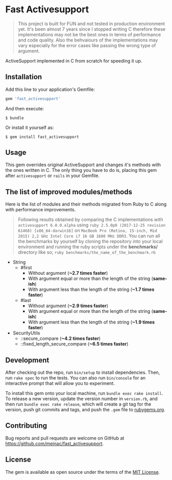 # Fast Activesupport

> This project is built for FUN and not tested in production environment yet. It's been almost 7 years since I stopped writing C therefore these implementations may not be the best ones in terms of performance and code quality. Also the behvaiours of the implementations may vary especially for the error cases like passing the wrong type of argument.

ActiveSupport implemented in C from scratch for speeding it up.

## Installation

Add this line to your application's Gemfile:

```ruby
gem 'fast_activesupport'
```

And then execute:

    $ bundle

Or install it yourself as:

    $ gem install fast_activesupport

## Usage

This gem overrides original ActiveSupport and changes it's methods with the ones written in C. The only thing you have to do is, placing this gem after `activesupport` or `rails` in your Gemfile.

## The list of improved modules/methods

Here is the list of modules and their methods migrated from Ruby to C along with performance improvements.

> Following results obtained by comparing the C implementations with `activesupport 6.0.0.alpha` using `ruby 2.5.0p0 (2017-12-25 revision 61468) [x86_64-darwin16]` on `MacBook Pro (Retina, 15-inch, Mid 2015) 2,2 GHz Intel Core i7 16 GB 1600 MHz DDR3`. You can run all the benchmarks by yourself by cloning the repository into your local environment and running the ruby scripts under the **benchmarks/** directory like so;
`ruby benchmarks/the_name_of_the_benchmark.rb`

+ String
  + #first
    + Without argument (**~2.7 times faster**)
    + With argument equal or more than the length of the string (**same-ish**)
    + With argument less than the length of the string (**~1.7 times faster**)
  + #last
    + Without argument (**~2.9 times faster**)
    + With argument equal or more than the length of the string (**same-ish**)
    + With argument less than the length of the string (**~1.9 times faster**)
+ SecurityUtils
  + ::secure_compare (**~4.2 times faster**)
  + ::fixed_length_secure_compare (**~6.5 times faster**)

## Development

After checking out the repo, run `bin/setup` to install dependencies. Then, run `rake spec` to run the tests. You can also run `bin/console` for an interactive prompt that will allow you to experiment.

To install this gem onto your local machine, run `bundle exec rake install`. To release a new version, update the version number in `version.rb`, and then run `bundle exec rake release`, which will create a git tag for the version, push git commits and tags, and push the `.gem` file to [rubygems.org](https://rubygems.org).

## Contributing

Bug reports and pull requests are welcome on GitHub at https://github.com/meinac/fast_activesupport.

## License

The gem is available as open source under the terms of the [MIT License](https://opensource.org/licenses/MIT).
